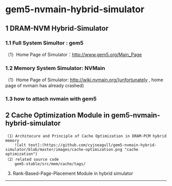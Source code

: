 # gem5-nvmain-hybrid-simulator
1 DRAM-NVM Hybrid-Simulator
-----------------------------
### 1.1 Full System Simultor : gem5
（1）Home Page of Simulator：http://www.gem5.org/Main_Page

### 1.2 Memory System Simulator: NVMain
（1）Home Page of Simulator: http://wiki.nvmain.org/(unfortunately , home page of nvmain has already crashed)

### 1.3 how to attach nvmain with gem5

2 Cache Optimization Module in gem5-nvmain-hybrid-simulator
--------------------------------
    （1）Architecure and Principle of Cache Optimization in DRAM-PCM hybrid memory 
        ![alt text]:(https://github.com/cyjseagull/gem5-nvmain-hybrid-simulator/blob/master/images/cache-optimization.png "cache optimization")
    （2）related source code
        gem5-stable/src/mem/cache/tags/
  
3. Rank-Based-Page-Placement Module in hybrid simulator
--------------------------------



